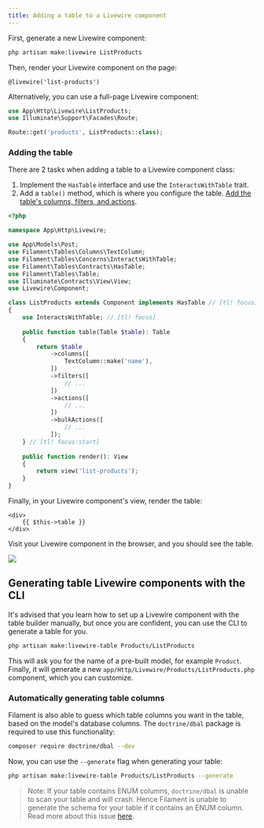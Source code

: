 ```yaml
---
title: Adding a table to a Livewire component
---
```


First, generate a new Livewire component:

```bash
php artisan make:livewire ListProducts
```

Then, render your Livewire component on the page:

```blade
@livewire('list-products')
```

Alternatively, you can use a full-page Livewire component:

```php
use App\Http\Livewire\ListProducts;
use Illuminate\Support\Facades\Route;

Route::get('products', ListProducts::class);
```

### Adding the table

There are 2 tasks when adding a table to a Livewire component class:

1) Implement the `HasTable` interface and use the `InteractsWithTable` trait.
2) Add a `table()` method, which is where you configure the table. [Add the table's columns, filters, and actions](getting-started#columns).

```php
<?php

namespace App\Http\Livewire;

use App\Models\Post;
use Filament\Tables\Columns\TextColumn;
use Filament\Tables\Concerns\InteractsWithTable;
use Filament\Tables\Contracts\HasTable;
use Filament\Tables\Table;
use Illuminate\Contracts\View\View;
use Livewire\Component;

class ListProducts extends Component implements HasTable // [tl! focus]
{
    use InteractsWithTable; // [tl! focus]
    
    public function table(Table $table): Table
    {
        return $table
            ->columns([
                TextColumn::make('name'),
            ])
            ->filters([
                // ...
            ])
            ->actions([
                // ...
            ])
            ->bulkActions([
                // ...
            ]);
    } // [tl! focus:start]
    
    public function render(): View
    {
        return view('list-products');
    }
}
```

Finally, in your Livewire component's view, render the table:

```blade
<div>
    {{ $this->table }}
</div>
```

Visit your Livewire component in the browser, and you should see the table.

![](https://user-images.githubusercontent.com/41773797/147614478-5b40c645-107e-40ac-ba41-f0feb99dd480.png)

## Generating table Livewire components with the CLI

It's advised that you learn how to set up a Livewire component with the table builder manually, but once you are confident, you can use the CLI to generate a table for you.

```bash
php artisan make:livewire-table Products/ListProducts
```

This will ask you for the name of a pre-built model, for example `Product`. Finally, it will generate a new `app/Http/Livewire/Products/ListProducts.php` component, which you can customize.

### Automatically generating table columns

Filament is also able to guess which table columns you want in the table, based on the model's database columns. The `doctrine/dbal` package is required to use this functionality:

```bash
composer require doctrine/dbal --dev
```

Now, you can use the `--generate` flag when generating your table:

```bash
php artisan make:livewire-table Products/ListProducts --generate
```

> Note: If your table contains ENUM columns, `doctrine/dbal` is unable to scan your table and will crash. Hence Filament is unable to generate the schema for your table if it contains an ENUM column. Read more about this issue [here](https://github.com/doctrine/dbal/issues/3819#issuecomment-573419808).